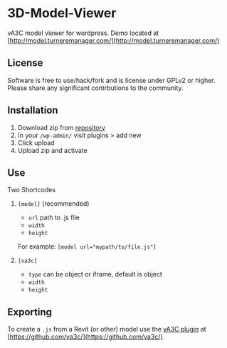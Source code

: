 3D-Model-Viewer
===============

vA3C model viewer for wordpress.  Demo located at [http://model.turneremanager.com/](http://model.turneremanager.com/)

## License

Software is free to use/hack/fork and is license under GPLv2 or higher.  Please share any significant contrbutions to the community. 

## Installation

1.  Download zip from [repository](https://github.com/TurnereManager/3D-Model-Viewer)
2.  In your `/wp-admin/` visit plugins > add new
3.  Click upload
4.  Upload zip and activate

## Use

Two Shortcodes

1.  `[model]` (recommended)

	- `url` path to .js file
	- `width`
	- `height`

	For example: `[model url="mypath/to/file.js"]`

2.  `[va3c]`

	- `type` can be object or iframe, default is object
	- `width`
	- `height`

## Exporting

To create a `.js` from a Revit (or other) model use the [vA3C plugin](http://va3c.github.io/) at [https://github.com/va3c/](https://github.com/va3c/)
